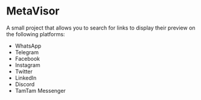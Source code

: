 
# MetaVisor

A small project that allows you to search for links to display their preview on the following platforms:

- WhatsApp
- Telegram
- Facebook
- Instagram
- Twitter
- LinkedIn
- Discord
- TamTam Messenger 

